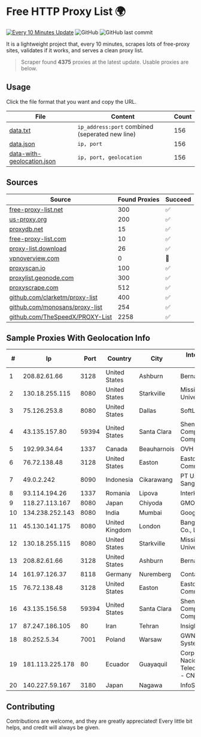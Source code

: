 
# Free HTTP Proxy List 🌍

[![Every 10 Minutes Update](https://github.com/mertguvencli/http-proxy-list/actions/workflows/main.yml/badge.svg?branch=main)](https://github.com/mertguvencli/http-proxy-list/actions/workflows/main.yml)
![GitHub](https://img.shields.io/github/license/mertguvencli/http-proxy-list)
![GitHub last commit](https://img.shields.io/github/last-commit/mertguvencli/http-proxy-list)

It is a lightweight project that, every 10 minutes, scrapes lots of free-proxy sites, validates if it works, and serves a clean proxy list.


> Scraper found **4375** proxies at the latest update. Usable proxies are below.

## Usage

Click the file format that you want and copy the URL.


|File|Content|Count|
|----|-------|-----|
|[data.txt](https://raw.githubusercontent.com/mertguvencli/http-proxy-list/main/proxy-list/data.txt)|`ip_address:port` combined (seperated new line)|156|
|[data.json](https://raw.githubusercontent.com/mertguvencli/http-proxy-list/main/proxy-list/data.json)|`ip, port`|156|
|[data-with-geolocation.json](https://raw.githubusercontent.com/mertguvencli/http-proxy-list/main/proxy-list/data-with-geolocation.json)|`ip, port, geolocation`|156|

## Sources

|Source|Found Proxies|Succeed|
|------|-------------|-------|
|[free-proxy-list.net](https://free-proxy-list.net)|300|✅|
|[us-proxy.org](https://www.us-proxy.org)|200|✅|
|[proxydb.net](http://proxydb.net)|15|✅|
|[free-proxy-list.com](https://free-proxy-list.com/?page=&port=&type%5B%5D=http&type%5B%5D=https&up_time=0&search=Search)|10|✅|
|[proxy-list.download](https://www.proxy-list.download/HTTP)|26|✅|
|[vpnoverview.com](https://vpnoverview.com/privacy/anonymous-browsing/free-proxy-servers)|0|🚫|
|[proxyscan.io](https://www.proxyscan.io)|100|✅|
|[proxylist.geonode.com](https://proxylist.geonode.com/api/proxy-list?limit=300&page=1&sort_by=lastChecked&sort_type=desc&protocols=http,https)|300|✅|
|[proxyscrape.com](https://api.proxyscrape.com/v2/?request=displayproxies&protocol=http&timeout=10000&country=all&ssl=all&anonymity=all)|512|✅|
|[github.com/clarketm/proxy-list](https://raw.githubusercontent.com/clarketm/proxy-list/master/proxy-list-raw.txt)|400|✅|
|[github.com/monosans/proxy-list](https://raw.githubusercontent.com/monosans/proxy-list/main/proxies/http.txt)|254|✅|
|[github.com/TheSpeedX/PROXY-List](https://raw.githubusercontent.com/TheSpeedX/PROXY-List/master/http.txt)|2258|✅|


## Sample Proxies With Geolocation Info

|#|Ip|Port|Country|City|Internet Service Provider|
|-|--|----|-------|----|-------------------------|
|1|208.82.61.66|3128|United States|Ashburn|Bernardi Sounds|
|2|130.18.255.115|8080|United States|Starkville|Mississippi State University|
|3|75.126.253.8|8080|United States|Dallas|SoftLayer|
|4|43.135.157.80|59394|United States|Santa Clara|Shenzhen Tencent Computer Systems Company Limited|
|5|192.99.34.64|1337|Canada|Beauharnois|OVH SAS|
|6|76.72.138.48|3128|United States|Easton|Easton Utilities Commission|
|7|49.0.2.242|8090|Indonesia|Cikarawang|PT Usaha Adi Sanggoro|
|8|93.114.194.26|1337|Romania|Lipova|Interkvm Host SRL|
|9|118.27.113.167|8080|Japan|Chiyoda|GMO Internet, Inc.|
|10|134.238.252.143|8080|India|Mumbai|Google LLC|
|11|45.130.141.175|8080|United Kingdom|London|Bangmod Enterprise Co., Ltd.|
|12|130.18.255.115|8080|United States|Starkville|Mississippi State University|
|13|208.82.61.66|3128|United States|Ashburn|Bernardi Sounds|
|14|161.97.126.37|8118|Germany|Nuremberg|Contabo GmbH|
|15|76.72.138.48|3128|United States|Easton|Easton Utilities Commission|
|16|43.135.156.58|59394|United States|Santa Clara|Shenzhen Tencent Computer Systems Company Limited|
|17|87.247.186.105|80|Iran|Tehran|Insightometrics B.V.|
|18|80.252.5.34|7001|Poland|Warsaw|GWNET Autonomus System|
|19|181.113.225.178|80|Ecuador|Guayaquil|Corporacion Nacional De Telecomunicaciones - CNT EP|
|20|140.227.59.167|3180|Japan|Nagawa|InfoSphere|



## Contributing

Contributions are welcome, and they are greatly appreciated! Every
little bit helps, and credit will always be given.

